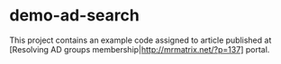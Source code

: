 # demo-ad-search
This project contains an example code assigned to article published at [Resolving AD groups membership|http://mrmatrix.net/?p=137] portal.
